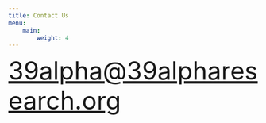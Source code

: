 ```yaml
---
title: Contact Us
menu:
    main:
        weight: 4
---
```


<a href="mailto:39alpha@39alpharesearch.org" style="font-size:50px">
    39alpha@39alpharesearch.org
</a>
